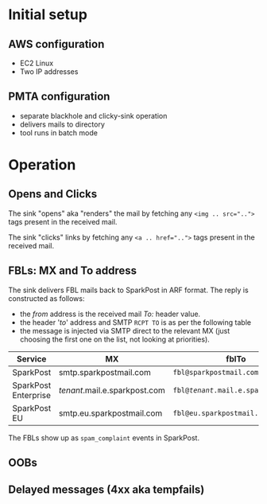 
# Initial setup
## AWS configuration
- EC2 Linux
- Two IP addresses

## PMTA configuration
- separate blackhole and clicky-sink operation
- delivers mails to directory
- tool runs in batch mode

# Operation

## Opens and Clicks
The sink "opens" aka "renders" the mail by fetching any `<img .. src="..">` tags present in the received mail.

The sink "clicks" links by fetching any  `<a .. href="..">` tags present in the received mail.

## FBLs: MX and To address

The sink delivers FBL mails back to SparkPost in ARF format.  The reply is constructed as follows:

- the _from_ address is the received mail _To:_ header value.
- the header '_to_' address and SMTP `RCPT TO` is as per the following table
- the message is injected via SMTP direct to the relevant MX (just choosing the first one on the list, not looking at priorities).

|Service |MX |fblTo |
|--------|---|------|
|SparkPost|smtp.sparkpostmail.com|`fbl@sparkpostmail.com`|
|SparkPost Enterprise|*tenant*.mail.e.sparkpost.com|`fbl@`_`tenant`_`.mail.e.sparkpost.com`
|SparkPost EU|smtp.eu.sparkpostmail.com|`fbl@eu.sparkpostmail.com`|

The FBLs show up as `spam_complaint` events in SparkPost.

## OOBs

## Delayed messages (4xx aka tempfails)
